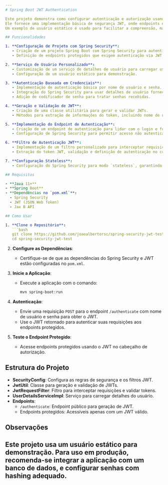 ```yaml
---
# Spring Boot JWT Authentication

Este projeto demonstra como configurar autenticação e autorização usando JWT (JSON Web Tokens) com Spring Boot e Spring Security.
Ele fornece uma implementação básica de segurança JWT, onde endpoints estão protegidos e requerem autenticação para acesso. 
Um exemplo de usuário estático é usado para facilitar a compreensão, mas a estrutura pode ser facilmente adaptada para se conectar a um banco de dados em aplicações reais.

## Funcionalidades

1. **Configuração de Projeto com Spring Security**:
   - Criação de um projeto Spring Boot com Spring Security para autenticação baseada em JWT.
   - Definição de endpoints protegidos que exigem autenticação via JWT.

2. **Serviço de Usuário Personalizado**:
   - Customização de um serviço de detalhes de usuário para carregar usuários por nome de usuário.
   - Configuração de um usuário estático para demonstração.

3. **Autenticação Baseada em Credenciais**:
   - Implementação de autenticação básica por nome de usuário e senha.
   - Integração do Spring Security para usar detalhes de usuário fornecidos por um serviço personalizado.
   - Adição de codificador de senha para tratar senhas recebidas.

4. **Geração e Validação de JWT**:
   - Criação de uma classe utilitária para gerar e validar JWTs.
   - Métodos para extração de informações do token, incluindo nome de usuário, data de expiração e validação de token.

5. **Implementação do Endpoint de Autenticação**:
   - Criação de um endpoint de autenticação para lidar com o login e fornecer um JWT em caso de sucesso.
   - Configuração de Spring Security para permitir acesso não autenticado ao endpoint `/authenticate`.

6. **Filtro de Autenticação JWT**:
   - Implementação de um filtro personalizado para interceptar requisições e validar o JWT presente no cabeçalho de autorização.
   - Extração do token JWT, validação e definição de autenticação no contexto de segurança do Spring.

7. **Configuração Stateless**:
   - Configuração do Spring Security para modo `stateless`, garantindo que o JWT seja validado em cada requisição, em vez de usar sessões.

## Requisitos

- **Java 11+**
- **Spring Boot**
- **Dependências no `pom.xml`**:
  - Spring Security
  - JWT (JSON Web Token)
  - Jax B API

## Como Usar

1. **Clone o Repositório**:
   ```bash
   git clone https://github.com/joaoalbertorsc/spring-security-jwt-test
   cd spring-security-jwt-test
   ```

2. **Configure as Dependências**:
   - Certifique-se de que as dependências do Spring Security e JWT estão configuradas no `pom.xml`.

3. **Inicie a Aplicação**:
   - Execute a aplicação com o comando:
     ```bash
     mvn spring-boot:run
     ```

4. **Autenticação**:
   - Envie uma requisição `POST` para o endpoint `/authenticate` com nome de usuário e senha para obter o JWT.
   - Use o JWT retornado para autenticar suas requisições aos endpoints protegidos.

5. **Teste o Endpoint Protegido**:
   - Acesse endpoints protegidos usando o JWT no cabeçalho de autorização.

## Estrutura do Projeto

- **SecurityConfig**: Configura as regras de segurança e os filtros JWT.
- **JwtUtil**: Classe para geração e validação de JWTs.
- **JwtRequestFilter**: Filtro para interceptar requisições e validar tokens.
- **UserDetailsServiceImpl**: Serviço para carregar detalhes do usuário.
- **Endpoints**:
  - `/authenticate`: Endpoint público para geração de JWT.
  - Endpoints protegidos: Acessíveis apenas com um JWT válido.

## Observações

Este projeto usa um usuário estático para demonstração. 
Para uso em produção, recomenda-se integrar a aplicação com um banco de dados, e configurar senhas com hashing adequado.
---
```


